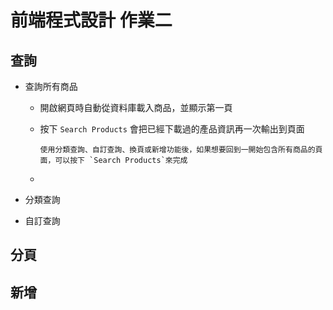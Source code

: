 # 前端程式設計 作業二

## 查詢
* 查詢所有商品
  * 開啟網頁時自動從資料庫載入商品，並顯示第一頁
  * 按下 `Search Products` 會把已經下載過的產品資訊再一次輸出到頁面
  
        使用分類查詢、自訂查詢、換頁或新增功能後，如果想要回到一開始包含所有商品的頁面，可以按下 `Search Products`來完成
   
  *
    
  
* 分類查詢
* 自訂查詢

## 分頁

## 新增
